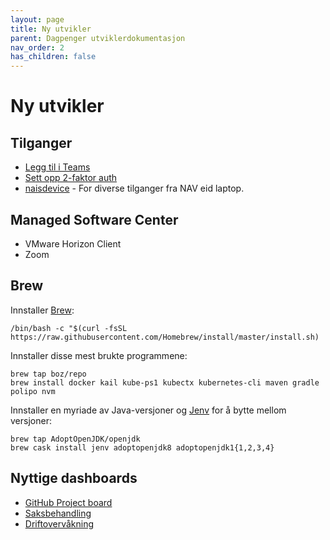 ```yaml
---
layout: page
title: Ny utvikler
parent: Dagpenger utviklerdokumentasjon
nav_order: 2
has_children: false
---
```


# Ny utvikler

## Tilganger 

- [Legg til i Teams](https://teams.microsoft.com/l/channel/19%3a78080dcbfa6d4d449642aa7c64f02a72%40thread.tacv2/General?groupId=4edb2ce5-4f0e-4f6f-9b82-b8e75e9dd09e&tenantId=62366534-1ec3-4962-8869-9b5535279d0b)
- [Sett opp 2-faktor auth](https://myaccount.microsoft.com/)
- [naisdevice](https://doc.nais.io/device/) - For diverse tilganger fra NAV eid laptop.

## Managed Software Center
- VMware Horizon Client
- Zoom

## Brew

Innstaller [Brew](https://brew.sh/):

```/bin/bash -c "$(curl -fsSL https://raw.githubusercontent.com/Homebrew/install/master/install.sh)```

Innstaller disse mest brukte programmene: 

```
brew tap boz/repo
brew install docker kail kube-ps1 kubectx kubernetes-cli maven gradle polipo nvm
```

Innstaller en myriade av Java-versjoner og [Jenv](https://www.jenv.be/) for å bytte mellom versjoner:

```
brew tap AdoptOpenJDK/openjdk
brew cask install jenv adoptopenjdk8 adoptopenjdk1{1,2,3,4}
```

## Nyttige dashboards

- [GitHub Project board](https://github.com/orgs/navikt/projects/18)
- [Saksbehandling](https://grafana.adeo.no/d/QGnD4iGGz/team-dagpenger-saksbehandling?orgId=1&refresh=30s&from=now-3h&to=now)
- [Driftovervåkning](https://grafana.adeo.no/d/cpFY0XiWz/digitale-dagpenger-drift-dashboard?orgId=1&refresh=30s)
